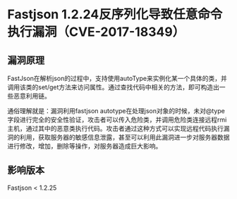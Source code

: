 # Fastjson 1.2.24反序列化导致任意命令执行漏洞（CVE-2017-18349）

## 漏洞原理

FastJson在解析json的过程中，支持使用autoType来实例化某一个具体的类，并调用该类的set/get方法来访问属性。通过查找代码中相关的方法，即可构造出一些恶意利用链。

通俗理解就是：漏洞利用fastjson  autotype在处理json对象的时候，未对@type字段进行完全的安全性验证，攻击者可以传入危险类，并调用危险类连接远程rmi主机，通过其中的恶意类执行代码。攻击者通过这种方式可以实现远程代码执行漏洞的利用，获取服务器的敏感信息泄露，甚至可以利用此漏洞进一步对服务器数据进行修改，增加，删除等操作，对服务器造成巨大影响。

## 影响版本

Fastjson < 1.2.25

